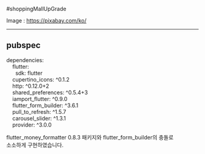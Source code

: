 
#shoppingMallUpGrade

Image : https://pixabay.com/ko/

-------------------------------------
pubspec
-------------------------------------

dependencies:  
  &nbsp; &nbsp; flutter:  
  &nbsp; &nbsp; &nbsp; sdk: flutter  
  &nbsp; &nbsp; cupertino_icons: ^0.1.2  
  &nbsp; &nbsp; http: ^0.12.0+2  
  &nbsp; &nbsp; shared_preferences: ^0.5.4+3  
  &nbsp; &nbsp; iamport_flutter: ^0.9.0  
  &nbsp; &nbsp; flutter_form_builder: ^3.6.1  
  &nbsp; &nbsp; pull_to_refresh: ^1.5.7  
  &nbsp; &nbsp; carousel_slider: ^1.3.1  
  &nbsp; &nbsp; provider: ^3.0.0  
    
      
flutter_money_formatter 0.8.3 패키지와 flutter_form_builder의 충돌로  
소소하게 구현하였습니다.  
